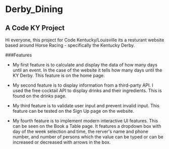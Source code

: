 # Derby_Dining
## A Code KY Project

Hi everyone, this project for Code Kentucky/Louisville its a resturant website based around Horse Racing - specifically the Kentucky Derby.

###Features

- My first feature is to calculate and display the data of how many days until an event. In the case of the website it tells how many days until the KY Derby. This feature is on the home page.

- My second feature is to display information from a third-party API. I used the free cocktail API to display drinks and their ingredients. This is found on the drinks page.

- My third feature is to validate user input and prevent invalid input. This feature can be tested on the Sign Up page on the website.

- My fourth feature is to implement modern interactive UI features. This can be seen on the Book a Table page. It features a dropdown box with day of the week selection and time, the rerver's name and phone number, and number of persons which the value can be typed or can be increased or decreased with arrows in the box.
